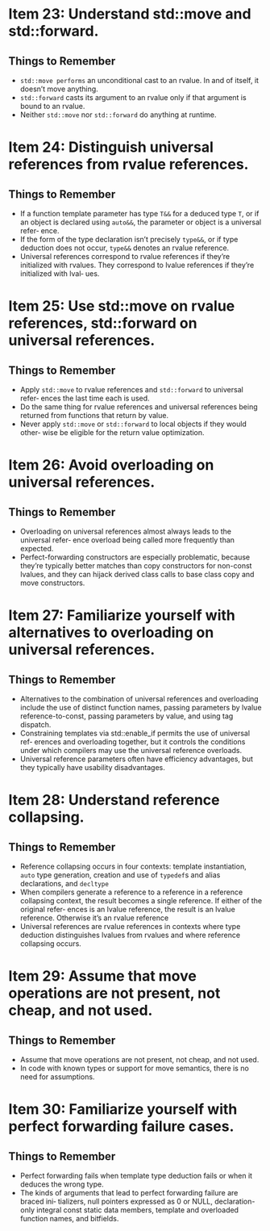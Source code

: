 # Item 23: Understand std::move and std::forward.
## Things to Remember
* `std::move performs` an unconditional cast to an rvalue. In and of itself, it
doesn’t move anything.
* `std::forward` casts its argument to an rvalue only if that argument is bound
to an rvalue.
* Neither `std::move` nor `std::forward` do anything at runtime.

# Item 24: Distinguish universal references from rvalue references.
## Things to Remember
* If a function template parameter has type `T&&` for a deduced type `T`, or if an
object is declared using `auto&&`, the parameter or object is a universal refer‐
ence.
* If the form of the type declaration isn’t precisely `type&&`, or if type deduction
does not occur, `type&&` denotes an rvalue reference.
* Universal references correspond to rvalue references if they’re initialized with
rvalues. They correspond to lvalue references if they’re initialized with lval‐
ues.

# Item 25: Use std::move on rvalue references, std::forward on universal references.
## Things to Remember
* Apply `std::move` to rvalue references and `std::forward` to universal refer‐
ences the last time each is used.
* Do the same thing for rvalue references and universal references being
returned from functions that return by value.
* Never apply `std::move` or `std::forward` to local objects if they would other‐
wise be eligible for the return value optimization.

# Item 26: Avoid overloading on universal references.
## Things to Remember
* Overloading on universal references almost always leads to the universal refer‐
ence overload being called more frequently than expected.
* Perfect-forwarding constructors are especially problematic, because they’re
typically better matches than copy constructors for non-const lvalues, and
they can hijack derived class calls to base class copy and move constructors.

# Item 27: Familiarize yourself with alternatives to overloading on universal references.
## Things to Remember
* Alternatives to the combination of universal references and overloading
include the use of distinct function names, passing parameters by lvalue reference-to-const, passing parameters by value, and using tag dispatch.
* Constraining templates via std::enable_if permits the use of universal ref‐
erences and overloading together, but it controls the conditions under which
compilers may use the universal reference overloads.
* Universal reference parameters often have efficiency advantages, but they typically have usability disadvantages.

# Item 28: Understand reference collapsing.
## Things to Remember
* Reference collapsing occurs in four contexts: template instantiation, `auto` type
generation, creation and use of `typedef`s and alias declarations, and `decltype`
* When compilers generate a reference to a reference in a reference collapsing
context, the result becomes a single reference. If either of the original refer‐
ences is an lvalue reference, the result is an lvalue reference. Otherwise it’s an
rvalue reference
* Universal references are rvalue references in contexts where type deduction
distinguishes lvalues from rvalues and where reference collapsing occurs.

# Item 29: Assume that move operations are not present, not cheap, and not used.
## Things to Remember
* Assume that move operations are not present, not cheap, and not used.
* In code with known types or support for move semantics, there is no need for
assumptions.

# Item 30: Familiarize yourself with perfect forwarding failure cases.
## Things to Remember
* Perfect forwarding fails when template type deduction fails or when it deduces
the wrong type.
* The kinds of arguments that lead to perfect forwarding failure are braced ini‐
tializers, null pointers expressed as 0 or NULL, declaration-only integral const
static data members, template and overloaded function names, and bitfields.